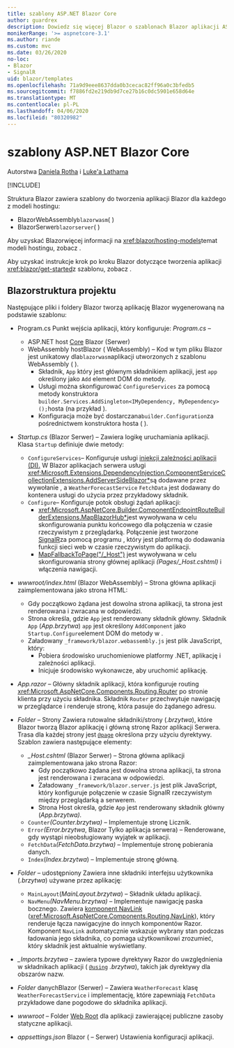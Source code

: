 ```yaml
---
title: szablony ASP.NET Blazor Core
author: guardrex
description: Dowiedz się więcej Blazor o szablonach Blazor aplikacji ASP.NET Core i strukturze projektu.
monikerRange: '>= aspnetcore-3.1'
ms.author: riande
ms.custom: mvc
ms.date: 03/26/2020
no-loc:
- Blazor
- SignalR
uid: blazor/templates
ms.openlocfilehash: 71a9d9eee8637dda0b3cecac82ff96a0c3bfedb5
ms.sourcegitcommit: f7886fd2e219db9d7ce27b16c0dc5901e658d64e
ms.translationtype: MT
ms.contentlocale: pl-PL
ms.lasthandoff: 04/06/2020
ms.locfileid: "80320982"
---
```

# <a name="aspnet-core-opno-locblazor-templates"></a>szablony ASP.NET Blazor Core

Autorstwa [Daniela Rotha](https://github.com/danroth27) i [Luke'a Lathama](https://github.com/guardrex)

[!INCLUDE[](~/includes/blazorwasm-preview-notice.md)]

Struktura Blazor zawiera szablony do tworzenia aplikacji Blazor dla każdego z modeli hostingu:

* BlazorWebAssembly`blazorwasm`( )
* BlazorSerwer`blazorserver`( )

Aby uzyskać Blazorwięcej informacji na <xref:blazor/hosting-models>temat modeli hostingu, zobacz .

Aby uzyskać instrukcje krok po kroku Blazor dotyczące tworzenia aplikacji <xref:blazor/get-started>z szablonu, zobacz .

## <a name="opno-locblazor-project-structure"></a>Blazorstruktura projektu

Następujące pliki i foldery Blazor tworzą aplikację Blazor wygenerowaną na podstawie szablonu:

* Program.cs Punkt wejścia aplikacji, który konfiguruje: *Program.cs* &ndash;

  * ASP.NET host [Core](xref:fundamentals/host/generic-host) Blazor (Serwer)
  * WebAssembly hostBlazor ( WebAssembly) &ndash; Kod w tym pliku Blazor jest unikatowy dla`blazorwasm`aplikacji utworzonych z szablonu WebAssembly ( ).
    * Składnik, `App` który jest głównym składnikiem aplikacji, jest `app` określony jako `Add` element DOM do metody.
    * Usługi można skonfigurować `ConfigureServices` za pomocą metody konstruktora `builder.Services.AddSingleton<IMyDependency, MyDependency>();`hosta (na przykład ).
    * Konfiguracja może być dostarczana`builder.Configuration`za pośrednictwem konstruktora hosta ( ).

* *Startup.cs* (Blazor Serwer) &ndash; Zawiera logikę uruchamiania aplikacji. Klasa `Startup` definiuje dwie metody:

  * `ConfigureServices`&ndash; Konfiguruje usługi [iniekcji zależności aplikacji (DI).](xref:fundamentals/dependency-injection) W Blazor aplikacjach serwera usługi <xref:Microsoft.Extensions.DependencyInjection.ComponentServiceCollectionExtensions.AddServerSideBlazor*>są dodawane przez wywołanie , a `WeatherForecastService` `FetchData` jest dodawany do kontenera usługi do użycia przez przykładowy składnik.
  * `Configure`&ndash; Konfiguruje potok obsługi żądań aplikacji:
    * <xref:Microsoft.AspNetCore.Builder.ComponentEndpointRouteBuilderExtensions.MapBlazorHub*>jest wywoływana w celu skonfigurowania punktu końcowego dla połączenia w czasie rzeczywistym z przeglądarką. Połączenie jest tworzone [SignalR](xref:signalr/introduction)za pomocą programu , który jest platformą do dodawania funkcji sieci web w czasie rzeczywistym do aplikacji.
    * [MapFallbackToPage("/_Host")](xref:Microsoft.AspNetCore.Builder.RazorPagesEndpointRouteBuilderExtensions.MapFallbackToPage*) jest wywoływana w celu skonfigurowania strony głównej aplikacji *(Pages/_Host.cshtml)* i włączenia nawigacji.

* *wwwroot/index.html* (Blazor WebAssembly) &ndash; Strona główna aplikacji zaimplementowana jako strona HTML:
  * Gdy początkowo żądana jest dowolna strona aplikacji, ta strona jest renderowana i zwracana w odpowiedzi.
  * Strona określa, gdzie `App` jest renderowany składnik główny. Składnik `App` (*App.brzytwa*) `app` jest określony `AddComponent` jako `Startup.Configure`element DOM do metody w .
  * Załadowany `_framework/blazor.webassembly.js` jest plik JavaScript, który:
    * Pobiera środowisko uruchomieniowe platformy .NET, aplikację i zależności aplikacji.
    * Inicjuje środowisko wykonawcze, aby uruchomić aplikację.

* *App.razor* &ndash; Główny składnik aplikacji, która konfiguruje routing <xref:Microsoft.AspNetCore.Components.Routing.Router> po stronie klienta przy użyciu składnika. Składnik `Router` przechwytuje nawigację w przeglądarce i renderuje stronę, która pasuje do żądanego adresu.

* *Folder* &ndash; Strony Zawiera rutowalne składniki/strony (*.brzytwa*), które Blazor tworzą Blazor aplikację i główną stronę Razor aplikacji Serwera. Trasa dla każdej strony jest [`@page`](xref:mvc/views/razor#page) określona przy użyciu dyrektywy. Szablon zawiera następujące elementy:
  * *_Host.cshtml* (Blazor Serwer) &ndash; Strona główna aplikacji zaimplementowana jako strona Razor:
    * Gdy początkowo żądana jest dowolna strona aplikacji, ta strona jest renderowana i zwracana w odpowiedzi.
    * Załadowany `_framework/blazor.server.js` jest plik JavaScript, który konfiguruje połączenie w czasie SignalR rzeczywistym między przeglądarką a serwerem.
    * Strona Host określa, gdzie `App` jest renderowany składnik główny (*App.brzytwa).*
  * `Counter`*(Counter.brzytwa)* &ndash; Implementuje stronę Licznik.
  * `Error`*(Error.brzytwa*, Blazor Tylko aplikacja serwera) &ndash; Renderowane, gdy wystąpi nieobsługiowany wyjątek w aplikacji.
  * `FetchData`*(FetchData.brzytwa)* &ndash; Implementuje stronę pobierania danych.
  * `Index`(*Index.brzytwa*) &ndash; Implementuje stronę główną.

* *Folder* &ndash; udostępniony Zawiera inne składniki interfejsu użytkownika (*.brzytwa*) używane przez aplikację:
  * `MainLayout`(*MainLayout.brzytwa*) &ndash; Składnik układu aplikacji.
  * `NavMenu`*(NavMenu.brzytwa)* &ndash; Implementuje nawigację paska bocznego. Zawiera [komponent NavLink](xref:blazor/routing#navlink-component) (<xref:Microsoft.AspNetCore.Components.Routing.NavLink>), który renderuje łącza nawigacyjne do innych komponentów Razor. Komponent `NavLink` automatycznie wskazuje wybrany stan podczas ładowania jego składnika, co pomaga użytkownikowi zrozumieć, który składnik jest aktualnie wyświetlany.

* *_Imports.brzytwa* &ndash; zawiera typowe dyrektywy Razor do uwzględnienia w składnikach aplikacji ( [`@using`](xref:mvc/views/razor#using) *.brzytwa*), takich jak dyrektywy dla obszarów nazw.

* *Folder* danychBlazor (Serwer) &ndash; Zawiera `WeatherForecast` klasę `WeatherForecastService` i implementację, które zapewniają `FetchData` przykładowe dane pogodowe do składnika aplikacji.

* *wwwroot* &ndash; Folder [Web Root](xref:fundamentals/index#web-root) dla aplikacji zawierającej publiczne zasoby statyczne aplikacji.

* *appsettings.json* Blazor ( &ndash; Serwer) Ustawienia konfiguracji aplikacji.
